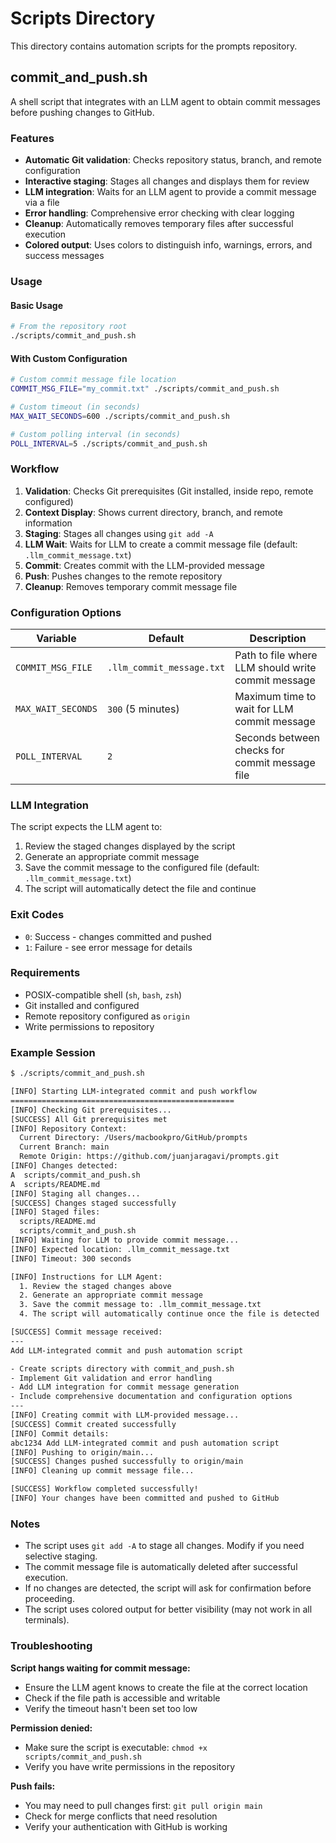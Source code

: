 # Scripts Directory

This directory contains automation scripts for the prompts repository.

## commit_and_push.sh

A shell script that integrates with an LLM agent to obtain commit messages before pushing changes to
GitHub.

### Features

- **Automatic Git validation**: Checks repository status, branch, and remote configuration
- **Interactive staging**: Stages all changes and displays them for review
- **LLM integration**: Waits for an LLM agent to provide a commit message via a file
- **Error handling**: Comprehensive error checking with clear logging
- **Cleanup**: Automatically removes temporary files after successful execution
- **Colored output**: Uses colors to distinguish info, warnings, errors, and success messages

### Usage

#### Basic Usage

```bash
# From the repository root
./scripts/commit_and_push.sh
```

#### With Custom Configuration

```bash
# Custom commit message file location
COMMIT_MSG_FILE="my_commit.txt" ./scripts/commit_and_push.sh

# Custom timeout (in seconds)
MAX_WAIT_SECONDS=600 ./scripts/commit_and_push.sh

# Custom polling interval (in seconds)
POLL_INTERVAL=5 ./scripts/commit_and_push.sh
```

### Workflow

1. **Validation**: Checks Git prerequisites (Git installed, inside repo, remote configured)
2. **Context Display**: Shows current directory, branch, and remote information
3. **Staging**: Stages all changes using `git add -A`
4. **LLM Wait**: Waits for LLM to create a commit message file (default: `.llm_commit_message.txt`)
5. **Commit**: Creates commit with the LLM-provided message
6. **Push**: Pushes changes to the remote repository
7. **Cleanup**: Removes temporary commit message file

### Configuration Options

| Variable           | Default                   | Description                                        |
| ------------------ | ------------------------- | -------------------------------------------------- |
| `COMMIT_MSG_FILE`  | `.llm_commit_message.txt` | Path to file where LLM should write commit message |
| `MAX_WAIT_SECONDS` | `300` (5 minutes)         | Maximum time to wait for LLM commit message        |
| `POLL_INTERVAL`    | `2`                       | Seconds between checks for commit message file     |

### LLM Integration

The script expects the LLM agent to:

1. Review the staged changes displayed by the script
2. Generate an appropriate commit message
3. Save the commit message to the configured file (default: `.llm_commit_message.txt`)
4. The script will automatically detect the file and continue

### Exit Codes

- `0`: Success - changes committed and pushed
- `1`: Failure - see error message for details

### Requirements

- POSIX-compatible shell (`sh`, `bash`, `zsh`)
- Git installed and configured
- Remote repository configured as `origin`
- Write permissions to repository

### Example Session

```bash
$ ./scripts/commit_and_push.sh

[INFO] Starting LLM-integrated commit and push workflow
==================================================
[INFO] Checking Git prerequisites...
[SUCCESS] All Git prerequisites met
[INFO] Repository Context:
  Current Directory: /Users/macbookpro/GitHub/prompts
  Current Branch: main
  Remote Origin: https://github.com/juanjaragavi/prompts.git
[INFO] Changes detected:
A  scripts/commit_and_push.sh
A  scripts/README.md
[INFO] Staging all changes...
[SUCCESS] Changes staged successfully
[INFO] Staged files:
  scripts/README.md
  scripts/commit_and_push.sh
[INFO] Waiting for LLM to provide commit message...
[INFO] Expected location: .llm_commit_message.txt
[INFO] Timeout: 300 seconds

[INFO] Instructions for LLM Agent:
  1. Review the staged changes above
  2. Generate an appropriate commit message
  3. Save the commit message to: .llm_commit_message.txt
  4. The script will automatically continue once the file is detected

[SUCCESS] Commit message received:
---
Add LLM-integrated commit and push automation script

- Create scripts directory with commit_and_push.sh
- Implement Git validation and error handling
- Add LLM integration for commit message generation
- Include comprehensive documentation and configuration options
---
[INFO] Creating commit with LLM-provided message...
[SUCCESS] Commit created successfully
[INFO] Commit details:
abc1234 Add LLM-integrated commit and push automation script
[INFO] Pushing to origin/main...
[SUCCESS] Changes pushed successfully to origin/main
[INFO] Cleaning up commit message file...

[SUCCESS] Workflow completed successfully!
[INFO] Your changes have been committed and pushed to GitHub
```

### Notes

- The script uses `git add -A` to stage all changes. Modify if you need selective staging.
- The commit message file is automatically deleted after successful execution.
- If no changes are detected, the script will ask for confirmation before proceeding.
- The script uses colored output for better visibility (may not work in all terminals).

### Troubleshooting

**Script hangs waiting for commit message:**

- Ensure the LLM agent knows to create the file at the correct location
- Check if the file path is accessible and writable
- Verify the timeout hasn't been set too low

**Permission denied:**

- Make sure the script is executable: `chmod +x scripts/commit_and_push.sh`
- Verify you have write permissions in the repository

**Push fails:**

- You may need to pull changes first: `git pull origin main`
- Check for merge conflicts that need resolution
- Verify your authentication with GitHub is working
